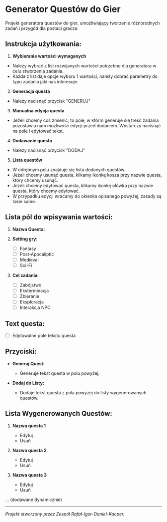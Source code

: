 # Generator Questów do Gier

Projekt generatora questów do gier, umożliwiający tworzenie różnorodnych zadań i przygód dla postaci gracza.

## Instrukcja użytkowania:

1. **Wybieranie wartości wymaganych**

- Należy wybrać z list rozwijanych wartości potrzebne dla generatera w celu stworzenia zadania.
- Każda z list daje opcje wyboru 1 wartości, należy dobrać parametry do typu zadania jaki nas interesuje.

2. **Generacja questa**

- Należy nacisnąć przycisk "GENERUJ"

3. **Manualna edycja questa**

- Jeżeli chcemy coś zmienić, to pole, w którm generuje się treść zadania pozostawia nam możliwość edycji przed dodaniem. Wystarczy nacisnąć na pole i edytować tekst.

4. **Dodawanie questa**

- Należy nacisnąć przycisk "DODAJ"

5. **Lista questów**

- W odrębnym polu znajduje się lista dodanych questów.
- Jeżeli chcemy usunąć questa, klikamy ikonkę kosza przy nazwie questa, który chcemy usunąć.
- Jeżeli chcemy edytować questa, klikamy ikonkę ołówka przy nazwie questa, który chcemy edytować.
- W przypadku edycji wracamy do okienka opisanego powyżej, zasady są takie same.

## Lista pól do wpisywania wartości:

1. **Nazwa Questa:**

2. **Setting gry:**
   - [ ] Fantasy
   - [ ] Post-Apocaliptic
   - [ ] Medieval
   - [ ] Sci-Fi

3. **Cel zadania:**
   - [ ] Zabójstwo
   - [ ] Eksterminacja
   - [ ] Zbieranie
   - [ ] Eksploracja
   - [ ] Interakcja NPC

## Text questa:

- [ ] Edytowalne pole tekstu questa

## Przyciski:

- **Generuj Quest:**
  - Generuje tekst questa w polu powyżej.

- **Dodaj do Listy:**
  - Dodaje tekst questa z pola powyżej do listy wygenerowanych questów.

## Lista Wygenerowanych Questów:

1. **Nazwa questa 1**
   - Edytuj
   - Usuń

2. **Nazwa questa 2**
   - Edytuj
   - Usuń

3. **Nazwa questa 3**
   - Edytuj
   - Usuń

... (dodawane dynamicznie)

---

*Projekt stworzony przez Zespół Rafał-Igor-Daniel-Kacper.*
